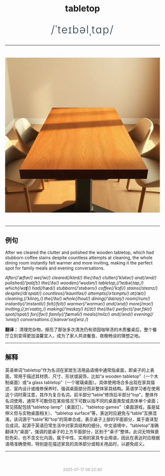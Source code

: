 <div align="center">

# tabletop

<div style="margin: 30px 0;">
<h1 style="font-size: 2.5em; font-weight: 300; letter-spacing: 2px; margin: 0; color: #2c3e50;">
/ˈteɪbəlˌtɑp/
</h1>
</div>

</div>

---

<div align="center" style="margin: 40px 0;">

![tabletop](images/tabletop.png)

</div>

---

## 例句

After we cleared the clutter and polished the wooden tabletop, which had stubborn coffee stains despite countless attempts at cleaning, the whole dining room instantly felt warmer and more inviting, making it the perfect spot for family meals and evening conversations.

*After(/ˈæftər/) we(/wi/) cleared(/klɪrd/) the(/ðə/) clutter(/ˈklətər/) and(/ənd/) polished(/ˈpɑlɪʃt/) the(/ðə/) wooden(/ˈwʊdən/) tabletop,(/ˈteɪbəlˌtɑp,/) which(/wɪʧ/) had(/hæd/) stubborn(/ˈstəbərn/) coffee(/ˈkɔfi/) stains(/steɪnz/) despite(/dɪˈspaɪt/) countless(/ˈkaʊntləs/) attempts(/əˈtɛmpts/) at(/æt/) cleaning,(/ˈklinɪŋ,/) the(/ðə/) whole(/hoʊl/) dining(/ˈdaɪnɪŋ/) room(/rum/) instantly(/ˈɪnstəntli/) felt(/fɛlt/) warmer(/ˈwɔrmər/) and(/ənd/) more(/mɔr/) inviting,(/ˌɪnˈvaɪtɪŋ,/) making(/ˈmeɪkɪŋ/) it(/ɪt/) the(/ðə/) perfect(/ˈpərˌfɪkt/) spot(/spɑt/) for(/fər/) family(/ˈfæməli/) meals(/milz/) and(/ənd/) evening(/ˈivnɪŋ/) conversations.(/ˌkɑnvərˈseɪʃənz./)*

**翻译：** 清理完杂物，擦亮了那张多次清洗仍有顽固咖啡渍的木质餐桌后，整个餐厅立刻变得更加温馨宜人，成为了家人共进餐食、夜晚畅谈的理想之地。

---

## 解释

英语单词“tabletop”作为名词在家居生活用品语境中通常指桌面，即桌子的上表面，常用于描述其材质、尺寸、形状或装饰，比如“a wooden tabletop”（一个木制桌面）或“a glass tabletop”（一个玻璃桌面）。具体使用场合多出现在家具描述、室内设计或维修保养时，强调桌面部分而非整体家具结构。英语学习者在使用这个词时需注意，其作为复合名词，前半部分“table”修饰后半部分“top”，整体作名词使用，通常不可数但在某些情况下可数以指不同的桌面类型或具体单个桌面；常见搭配包括“tabletop lamp”（桌面灯）、“tabletop games”（桌面游戏，虽是延伸义但与实物桌面相关）、“tabletop surface”等，表达时应避免与“table”互换混淆。该词源于“table”和“top”的简单合成，表示桌子上部的平面部分，属于直译型合成词，起源于英语日常生活中对家具结构的细分。中文语境中，“tabletop”准确翻译为“桌面”，强调的是桌子的上方平面部分，区别于“桌子”整体。此词无特殊褒贬色彩，也不含文化内涵，属于中性、实用的家具专业用语，因此在表达时应根据语境准确使用，特别是在描述家具的具体部分或相关用品时，以避免歧义。


---

<div align="center" style="margin-top: 50px;">
<small style="color: #999; font-size: 0.9em;">2025-07-17 06:22:40</small>
</div>
